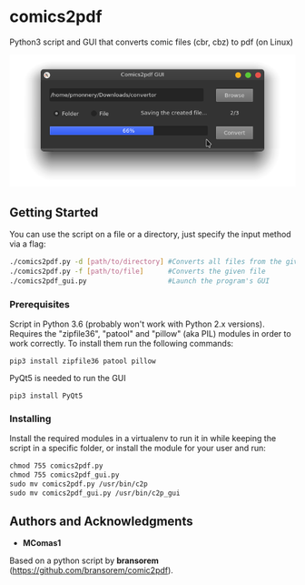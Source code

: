 # comics2pdf
Python3 script and GUI that converts comic files (cbr, cbz) to pdf (on Linux)

<p align="center">
  <img src='screenshot_GUI.png'/>
</p>

## Getting Started

You can use the script on a file or a directory, just specify the input method via a flag:
```bash
./comics2pdf.py -d [path/to/directory] #Converts all files from the given directory
./comics2pdf.py -f [path/to/file]      #Converts the given file
./comics2pdf_gui.py                    #Launch the program's GUI
```


### Prerequisites

Script in Python 3.6 (probably won't work with Python 2.x versions). Requires the "zipfile36", "patool" and "pillow" (aka PIL) modules in order to work correctly. To install them run the following commands:

```
pip3 install zipfile36 patool pillow
```

PyQt5 is needed to run the GUI

```
pip3 install PyQt5
```

### Installing

Install the required modules in a virtualenv to run it in while keeping the script in a specific folder, or install the module for your user and run:
```
chmod 755 comics2pdf.py
chmod 755 comics2pdf_gui.py
sudo mv comics2pdf.py /usr/bin/c2p
sudo mv comics2pdf_gui.py /usr/bin/c2p_gui
```

## Authors and Acknowledgments

* **MComas1**

Based on a python script by **bransorem** (https://github.com/bransorem/comic2pdf).
